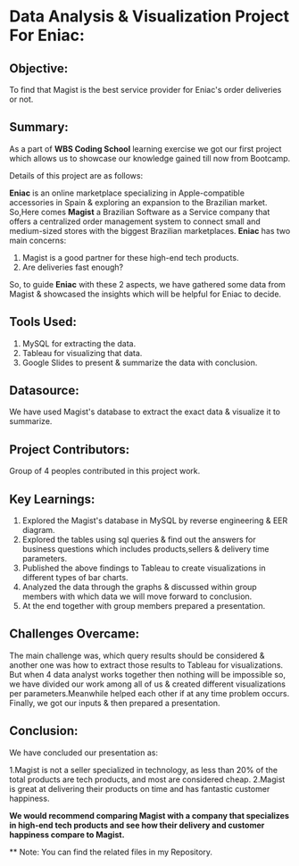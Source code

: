 # Data Analysis & Visualization Project For Eniac:
## Objective: 
To find that Magist is the best service provider for Eniac's order deliveries or not.

## Summary:
As a part of **WBS Coding School** learning exercise we got our first project which allows us to showcase our knowledge gained till now from Bootcamp.

Details of this project are as follows:

**Eniac** is an online marketplace specializing in Apple-compatible accessories in Spain & exploring an expansion to the Brazilian market. So,Here comes **Magist** a Brazilian Software as a Service company that offers a centralized order management system to connect small and medium-sized stores with the biggest Brazilian marketplaces.
**Eniac** has two main concerns:
1. Magist is a good partner for these high-end tech products.
2. Are deliveries fast enough?

So, to guide **Eniac** with these 2 aspects, we have gathered some data from Magist & showcased the insights which will be helpful for Eniac to decide.

## Tools Used:
1. MySQL for extracting the data.
2. Tableau for visualizing that data.
3. Google Slides to present & summarize the data with conclusion.
   
## Datasource:
We have used Magist's database to extract the exact data & visualize it to summarize.

## Project Contributors:
Group of 4 peoples contributed in this project work.

## Key Learnings:
1. Explored the Magist's database in MySQL by reverse engineering & EER diagram.
2. Explored the tables using sql queries & find out the answers for business questions which includes products,sellers & delivery time parameters.
3. Published the above findings to Tableau to create visualizations in different types of bar charts.
4. Analyzed the data through the graphs & discussed within group members with which data we will move forward to conclusion.
5. At the end together with group members prepared a presentation.

## Challenges Overcame:
The main challenge was, which query results should be considered & another one was how to extract those results to Tableau for visualizations. But when 4 data analyst works together then nothing will be impossible so, we have divided our work among all of us & created different visualizations per parameters.Meanwhile helped each other if at any time problem occurs. Finally, we got our inputs & then prepared a presentation. 

## Conclusion:
We have concluded our presentation as:

1.Magist is not a seller specialized in technology, as less than 20% of the total products are tech products, and most are considered cheap.
2.Magist is great at delivering their products on time and has fantastic customer happiness.

**We would recommend comparing Magist with a company that specializes in high-end tech products and see how their delivery and customer happiness compare to Magist.**




** Note: You can find the related files in my Repository.





